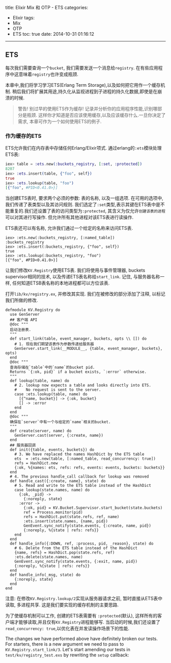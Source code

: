 title: Elixir Mix 和 OTP - ETS
categories:
  - Elixir
tags:
  - Mix
  - OTP
  - ETS
toc: true
date: 2014-10-31 01:16:12
---

## ETS

每次我们需要查询一个`bucket`, 我们需要发送一个消息给`registry`. 在有些应用程序中这意味着`registry`也许变成瓶颈.

本章中,我们将学习学习ETS(Erlang Term Storage),以及如何把它用作一个缓存机制. 稍后我们将扩展其用途,持久化从监视进程到子进程的持久化数据,即使是在崩溃的时候.

> 警告! 别过早的使用ETS作为缓存! 记录并分析你的应用程序性能,识别哪部分是瓶颈. 这样你才知道是否应该使用缓存,以及应该缓存什么.一旦你决定了需求, 本章可作为一个如何使用ETS的例子.

### 作为缓存的ETS

ETS允许我们在内存表中存储任何Erlang/Elixir项式. 通过erlang的`:ets`模块处理ETS表:

```elixir
iex> table = :ets.new(:buckets_registry, [:set, :protected])
8207
iex> :ets.insert(table, {"foo", self})
true
iex> :ets.lookup(table, "foo")
[{"foo", #PID<0.41.0>}]
```

当创建ETS表时, 要求两个必须的参数: 表的名称, 以及一组选项. 在可用的选项中,我们传递了表类型以及其访问规则. 我们选定了`:set`类型,表示其键在ETS表中是不能重复的.我们还设置了表的访问类型为`:protected`, 其含义为仅允许`创建该表的进程`可以对其进行写操作. 但允许所有其他进程对该ETS表进行读操作.

ETS表还可以有名称, 允许我们通过一个给定的名称来访问ETS表.

```
iex> :ets.new(:buckets_registry, [:named_table])
:buckets_registry
iex> :ets.insert(:buckets_registry, {"foo", self})
true
iex> :ets.lookup(:buckets_registry, "foo")
[{"foo", #PID<0.41.0>}]
```

让我们修改`KV.Registry`使用ETS表. 我们将使用与事件管理器, buckets supervisor相同的技术, 以及传递ETS表名称给`start_link`. 记住, 与服务器名称一样, 任何知道ETSB表名称的本地进程都可以方位该表.

打开`lib/kv/registry.ex`, 并修改其实现. 我们在被修改的部分添加了注释, 以标记我们所做的修改.

```
defmodule KV.Registry do
  use GenServer
  ## 客户端 API
  @doc """
  启动注册表.
  """
  def start_link(table, event_manager, buckets, opts \\ []) do
    # 1. 现在我们期望该表作为参数传递给服务器
    GenServer.start_link(__MODULE__, {table, event_manager, buckets}, opts)
  end
  @doc """
  查询存储在`table`中的`name`的bucket pid.
  Returns `{:ok, pid}` if a bucket exists, `:error` otherwise.
  """
  def lookup(table, name) do
    # 2. lookup now expects a table and looks directly into ETS.
    #    No request is sent to the server.
    case :ets.lookup(table, name) do
      [{^name, bucket}] -> {:ok, bucket}
      [] -> :error
    end
  end
  @doc """
  确保在`server`中有一个与给定的`name`相关的bucket.
  """
  def create(server, name) do
    GenServer.cast(server, {:create, name})
  end
  ## 服务器回调
  def init({table, events, buckets}) do
    # 3. We have replaced the names HashDict by the ETS table
    ets  = :ets.new(table, [:named_table, read_concurrency: true])
    refs = HashDict.new
    {:ok, %{names: ets, refs: refs, events: events, buckets: buckets}}
  end
  # 4. The previous handle_call callback for lookup was removed
  def handle_cast({:create, name}, state) do
    # 5. Read and write to the ETS table instead of the HashDict
    case lookup(state.names, name) do
      {:ok, _pid} ->
        {:noreply, state}
      :error ->
        {:ok, pid} = KV.Bucket.Supervisor.start_bucket(state.buckets)
        ref = Process.monitor(pid)
        refs = HashDict.put(state.refs, ref, name)
        :ets.insert(state.names, {name, pid})
        GenEvent.sync_notify(state.events, {:create, name, pid})
        {:noreply, %{state | refs: refs}}
    end
  end
  def handle_info({:DOWN, ref, :process, pid, _reason}, state) do
    # 6. Delete from the ETS table instead of the HashDict
    {name, refs} = HashDict.pop(state.refs, ref)
    :ets.delete(state.names, name)
    GenEvent.sync_notify(state.events, {:exit, name, pid})
    {:noreply, %{state | refs: refs}}
  end
  def handle_info(_msg, state) do
    {:noreply, state}
  end
end
```

注意:
在修改`KV.Registry.lookup/2`实现从服务器请求之前, 暂时直接从ETS表中读取, 多进程共享. 这是我们要实现的缓存机制的主要思路.

为了使缓存机制可以工作, 创建的ETS表需要有 `:protected`(默认), 这样所有的客户端才能够读取,并且仅有`KV.Registry`进程能够写. 当启动的时候,我们还设置了`read_concurrency: true`,以优化表在并发读操作场景下的性能.

The changes we have performed above have definitely broken our tests. For starters,
there is a new argument we need to pass to `KV.Registry.start_link/3`. Let's start amending our tests in `test/kv/registry_test.exs` by rewriting the `setup` callback: